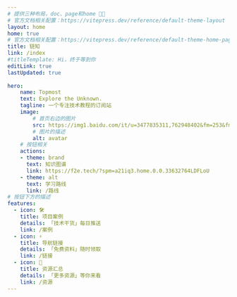 ```yaml
---
# 提供三种布局，doc、page和home 🤹🎨
# 官方文档相关配置：https://vitepress.dev/reference/default-theme-layout
layout: home
home: true
# 官方文档相关配置：https://vitepress.dev/reference/default-theme-home-page
title: 链知
link: /index
#titleTemplate: Hi，终于等到你
editLink: true
lastUpdated: true
 
hero:
    name: Topmost
    text: Explore the Unknown.
    tagline: 一个专注技术教程的订阅站
    image:
        # 首页右边的图片
        src: https://img1.baidu.com/it/u=3477835311,762948402&fm=253&fmt=auto&app=138&f=JPEG?w=800&h=800
        # 图片的描述
        alt: avatar
    # 按钮相关
    actions:
    - theme: brand
      text: 知识图谱
      link: https://f2e.tech/?spm=a21iq3.home.0.0.33632764LDFLoU
    - theme: alt
      text: 学习路线
      link: /路线
# 按钮下方的描述
features:
  - icon: 🛠️
    title: 项目案例
    details: 「技术干货」每日推送
    link: /案例
  - icon: ⚡️
    title: 导航链接
    details: 「免费资料」随时领取
    link: /链接
  - icon: 🧩
    title: 资源汇总
    details: 「更多资源」等你来看
    link: /资源
---
```








